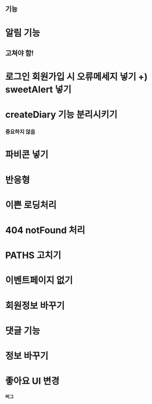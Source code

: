 ## 기능
# 알림 기능

## 고쳐야 함!
# 로그인 회원가입 시 오류메세지 넣기 +) sweetAlert 넣기
# createDiary 기능 분리시키기

### 중요하지 않음
# 파비콘 넣기
# 반응형
# 이쁜 로딩처리
# 404 notFound 처리
# PATHS 고치기
# 이벤트페이지 없기
# 회원정보 바꾸기
# 댓글 기능
# 정보 바꾸기
# 좋아요 UI 변경

#### 버그